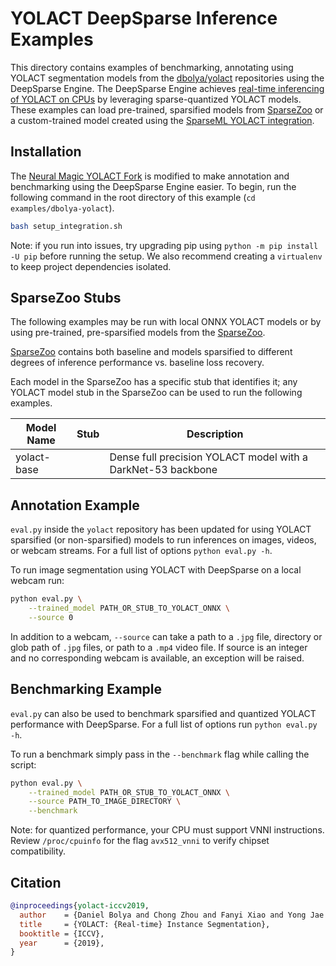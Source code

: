 <!--
Copyright (c) 2021 - present / Neuralmagic, Inc. All Rights Reserved.

Licensed under the Apache License, Version 2.0 (the "License");
you may not use this file except in compliance with the License.
You may obtain a copy of the License at

   http://www.apache.org/licenses/LICENSE-2.0

Unless required by applicable law or agreed to in writing,
software distributed under the License is distributed on an "AS IS" BASIS,
WITHOUT WARRANTIES OR CONDITIONS OF ANY KIND, either express or implied.
See the License for the specific language governing permissions and
limitations under the License.
-->

# YOLACT DeepSparse Inference Examples
This directory contains examples of benchmarking, annotating using YOLACT segmentation models from the [dbolya/yolact](https://github.com/dbolya/yolact) repositories using the DeepSparse Engine. 
The DeepSparse Engine achieves [real-time inferencing of YOLACT on CPUs]() by leveraging sparse-quantized YOLACT models. 
These examples can load pre-trained, sparsified models from [SparseZoo](https://github.com/neuralmagic/sparsezoo) or a custom-trained model created using the [SparseML YOLACT integration](https://github.com/neuralmagic/sparseml/blob/main/integrations/yolact/README.md).

## Installation
The [Neural Magic YOLACT Fork](https://github.com/neuralmagic/yolact) is modified to make annotation and benchmarking using the DeepSparse Engine easier. To begin, run the following command in the root directory of this example (`cd examples/dbolya-yolact`).

```bash
bash setup_integration.sh
```

Note: if you run into issues, try upgrading pip using `python -m pip install -U pip` before running the setup. 
We also recommend creating a `virtualenv` to keep project dependencies isolated.

## SparseZoo Stubs
The following examples may be run with local ONNX YOLACT models or by using pre-trained, pre-sparsified models
from the [SparseZoo](https://sparsezoo.neuralmagic.com/).

[SparseZoo](https://sparsezoo.neuralmagic.com/) contains both 
baseline and models sparsified to different degrees of inference performance vs. baseline loss recovery.

Each model in the SparseZoo has a specific stub that identifies it; any YOLACT model stub in the SparseZoo can be used to
run the following examples.


| Model Name     |      Stub      | Description |
|----------|-------------|-------------|
| yolact-base |  | Dense full precision YOLACT model with a DarkNet-53 backbone|


## Annotation Example
`eval.py` inside the `yolact` repository has been updated for using YOLACT sparsified (or non-sparsified) models
to run inferences on images, videos, or webcam streams. For a full list of options
`python eval.py -h`.

To run image segmentation using YOLACT with DeepSparse on a local webcam run:
```bash
python eval.py \
    --trained_model PATH_OR_STUB_TO_YOLACT_ONNX \
    --source 0 
```

In addition to a webcam, `--source` can take a path to a `.jpg` file, directory or glob path
of `.jpg` files, or path to a `.mp4` video file.  If source is an integer and no
corresponding webcam is available, an exception will be raised.


## Benchmarking Example
`eval.py` can also be used to benchmark sparsified and quantized YOLACT
performance with DeepSparse.  For a full list of options run `python eval.py -h`.

To run a benchmark simply pass in the `--benchmark` flag while calling the script:
```bash
python eval.py \
    --trained_model PATH_OR_STUB_TO_YOLACT_ONNX \
    --source PATH_TO_IMAGE_DIRECTORY \
    --benchmark
```

Note: for quantized performance, your CPU must support VNNI instructions.
Review `/proc/cpuinfo` for the flag `avx512_vnni` to verify chipset compatibility.

## Citation
```bibtex
@inproceedings{yolact-iccv2019,
  author    = {Daniel Bolya and Chong Zhou and Fanyi Xiao and Yong Jae Lee},
  title     = {YOLACT: {Real-time} Instance Segmentation},
  booktitle = {ICCV},
  year      = {2019},
}
```
